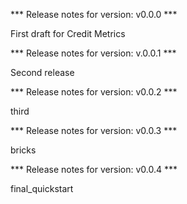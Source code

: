 
*** Release notes for version: v0.0.0 ***

First draft for Credit Metrics

*** Release notes for version: v.0.0.1 ***

Second release

*** Release notes for version: v0.0.2 ***

third

*** Release notes for version: v0.0.3 ***

bricks

*** Release notes for version: v0.0.4 ***

final_quickstart
